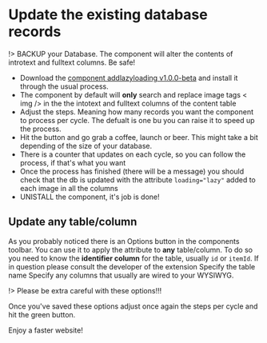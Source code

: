 # Update the existing database records

!> BACKUP your Database. The component will alter the contents of introtext and fulltext columns. Be safe!

- Download the [component addlazyloading v1.0.0-beta](https://ttc-freebies.github.io/com_addlazyloading/com_addlazyloading_1.0.0.zip ':ignore') and install it through the usual process.
- The component by default will **only** search and replace image tags < img /> in the the intotext and fulltext columns of the content table
- Adjust the steps. Meaning how many records you want the component to process per cycle. The defualt is one bu you can raise it to speed up the process.
- Hit the button and go grab a coffee, launch or beer. This might take a bit depending of the size of your database.
- There is a counter that updates on each cycle, so you can follow the process, if that's what you want
- Once the process has finished (there will be a message) you should check that the db is updated with the attribute `loading="lazy"` added to each image in all the columns
- UNISTALL the component, it's job is done!


## Update any table/column
As you probably noticed there is an Options button in the components toolbar. You can use it to apply the attribute to **any** table/column.
To do so you need to know the **identifier column** for the table, usually `id` or `itemId`. If in question please consult the developer of the extension
Specify the table name
Specify any columns that usually are wired to your WYSIWYG.

!> Please be extra careful with these options!!!

Once you've saved these options adjust once again the steps per cycle and hit the green button.

Enjoy a faster website!
